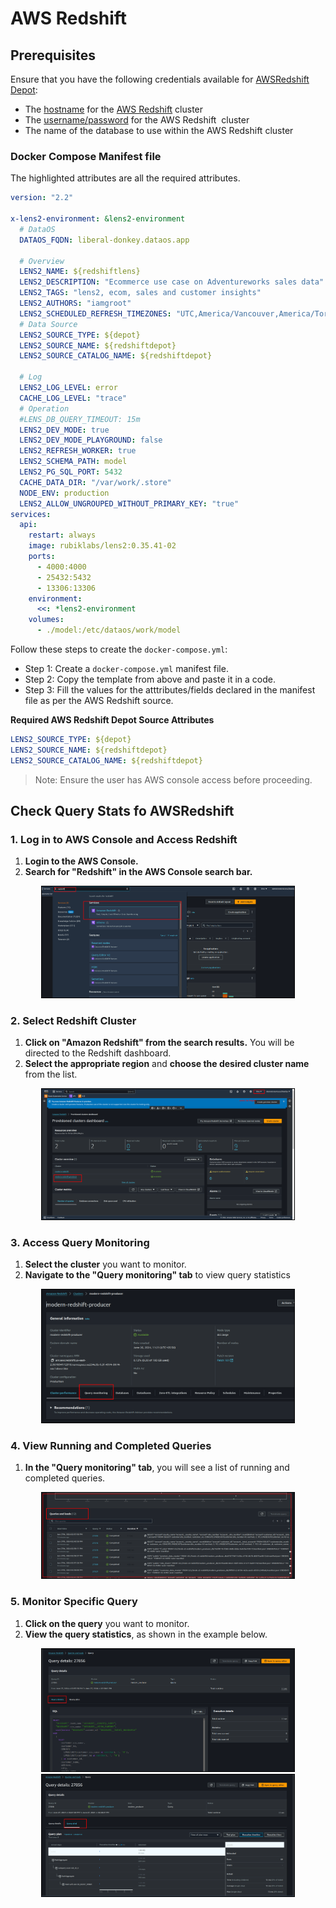 # AWS Redshift

## Prerequisites

Ensure that you have the following credentials available for [AWSRedshift Depot](/resources/depot/#amazon-redshift):

- The [hostname](https://docs.aws.amazon.com/redshift/latest/mgmt/configuring-connections.html#connecting-drivers) for the [AWS Redshift](https://aws.amazon.com/redshift/) cluster
- The [username/password](https://docs.aws.amazon.com/redshift/latest/dg/r_Users.html) for the AWS Redshift  cluster
- The name of the database to use within the AWS Redshift cluster

### **Docker Compose Manifest file**

The highlighted attributes are all the required attributes.

```yaml hl_lines="14-16"
version: "2.2"

x-lens2-environment: &lens2-environment
  # DataOS
  DATAOS_FQDN: liberal-donkey.dataos.app

  # Overview
  LENS2_NAME: ${redshiftlens}
  LENS2_DESCRIPTION: "Ecommerce use case on Adventureworks sales data"
  LENS2_TAGS: "lens2, ecom, sales and customer insights"
  LENS2_AUTHORS: "iamgroot"
  LENS2_SCHEDULED_REFRESH_TIMEZONES: "UTC,America/Vancouver,America/Toronto"
  # Data Source
  LENS2_SOURCE_TYPE: ${depot}  
  LENS2_SOURCE_NAME: ${redshiftdepot}
  LENS2_SOURCE_CATALOG_NAME: ${redshiftdepot}
 
  # Log
  LENS2_LOG_LEVEL: error
  CACHE_LOG_LEVEL: "trace"
  # Operation
  #LENS_DB_QUERY_TIMEOUT: 15m
  LENS2_DEV_MODE: true
  LENS2_DEV_MODE_PLAYGROUND: false
  LENS2_REFRESH_WORKER: true
  LENS2_SCHEMA_PATH: model
  LENS2_PG_SQL_PORT: 5432
  CACHE_DATA_DIR: "/var/work/.store"
  NODE_ENV: production
  LENS2_ALLOW_UNGROUPED_WITHOUT_PRIMARY_KEY: "true"
services:
  api:
    restart: always
    image: rubiklabs/lens2:0.35.41-02
    ports:
      - 4000:4000
      - 25432:5432
      - 13306:13306
    environment:
      <<: *lens2-environment   
    volumes:
      - ./model:/etc/dataos/work/model
```
Follow these steps to create the `docker-compose.yml`:

- Step 1: Create a `docker-compose.yml` manifest file.
- Step 2: Copy the template from above and paste it in a code.
- Step 3: Fill the values for the atttributes/fields declared in the manifest file as per the AWS Redshift source.

**Required AWS Redshift Depot Source Attributes**

```yaml
LENS2_SOURCE_TYPE: ${depot}  
LENS2_SOURCE_NAME: ${redshiftdepot}
LENS2_SOURCE_CATALOG_NAME: ${redshiftdepot}
```

<!-- 

### **Environment Variables**

| Environment Variable   | Description                                                                                                                      | Possible Values | Required | When should these env variables be used                                                                                                        |
|------------------------|----------------------------------------------------------------------------------------------------------------------------------|-----------------|----------|------------------------------------------------------------------------------------------------------------------------------------------------|
| **LENS2_DB_SSL**        | If true, enables SSL encryption for database connections from Cube                                                              | true, false     | ❌        | When you need to ensure the security and encryption of database connections.                                                                   |
| **LENS2_CONCURRENCY**   | The number of concurrent connections each queue has to the database. Default is 4                                                | A valid number  | ❌        | When you need to adjust the number of parallel operations or queries to the database, to optimize performance based on workload and capabilities. |
| **LENS2_DB_MAX_POOL**   | The maximum number of concurrent database connections to pool. Default is 16                                                     | A valid number  | ❌        | When you need to manage the maximum number of database connections that can be open at one time, ensuring efficient resource utilization.        |

       -->

> Note: Ensure the user has AWS console access before proceeding.
> 

## Check Query Stats fo AWSRedshift

### 1. **Log in to AWS Console and Access Redshift**

1. **Login to the AWS Console.**
2. **Search for "Redshift" in the AWS Console search bar.**

<div style="text-align: center;">
    <img src="/resources/lens/data_sources/awsredshift/Untitled1.png" alt="Untitled" style="max-width: 80%; height: auto; border: 1px solid #000;">
</div>

### 2. **Select Redshift Cluster**

1. **Click on "Amazon Redshift" from the search results.** You will be directed to the Redshift dashboard.
2. **Select the appropriate region** and **choose the desired cluster name** from the list.

<div style="text-align: center;">
    <img src="/resources/lens/data_sources/awsredshift/Untitled2.png" alt="Untitled" style="max-width: 80%; height: auto; border: 1px solid #000;">
</div>

### 3. Access Query Monitoring

1. **Select the cluster** you want to monitor.
2. **Navigate to the "Query monitoring" tab** to view query statistics

<div style="text-align: center;">
    <img src="/resources/lens/data_sources/awsredshift/Untitled3.png" alt="Untitled" style="max-width: 80%; height: auto; border: 1px solid #000;">
</div>

### 4. View Running and Completed Queries

1. **In the "Query monitoring" tab**, you will see a list of running  and completed queries.

<div style="text-align: center;">
    <img src="/resources/lens/data_sources/awsredshift/Untitled4.png" alt="Untitled" style="max-width: 80%; height: auto; border: 1px solid #000;">
</div>

### 5. Monitor Specific Query

1. **Click on the query** you want to monitor.
2. **View the query statistics**, as shown in the example below.

<div style="text-align: center;">
    <img src="/resources/lens/data_sources/awsredshift/Untitled5.png" alt="Untitled" style="max-width: 80%; height: auto; border: 1px solid #000;">
</div>


<div style="text-align: center;">
    <img src="/resources/lens/data_sources/awsredshift/Untitled6.png" alt="Untitled" style="max-width: 80%; height: auto; border: 1px solid #000;">
</div>
